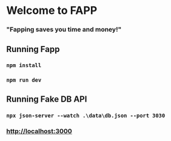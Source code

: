 # Welcome to FAPP
### "Fapping saves you time and money!"

## Running Fapp

### `npm install`

### `npm run dev`

## Running Fake DB API

### `npx json-server --watch .\data\db.json --port 3030`

### [http://localhost:3000](http://localhost:3000)

